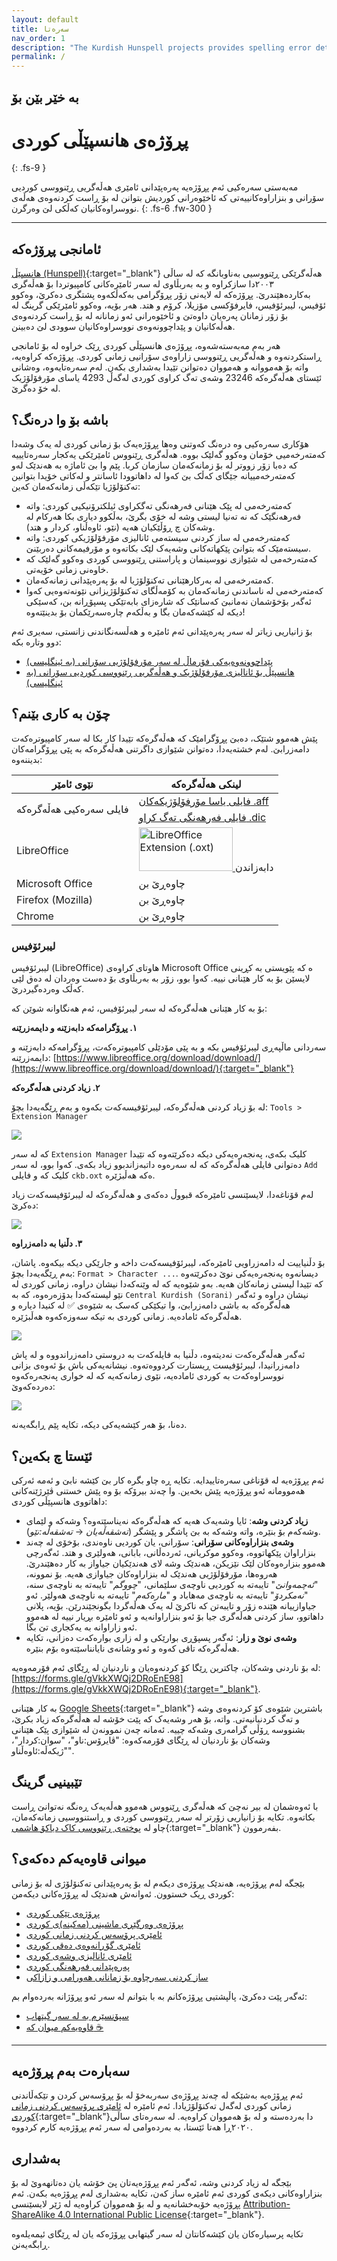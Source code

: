```yaml
---
layout: default
title: سەرەتا
nav_order: 1
description: "The Kurdish Hunspell projects provides spelling error detection and correction solutions for Kurdish language."
permalink: /
---
```


## بە خێر بێن بۆ
# پڕۆژەی هانسپێڵی کوردی
{: .fs-9 }

مەبەستی سەرەکیی ئەم پڕۆژەیە پەرەپێدانی ئامێری هەڵەگریی ڕێنووسی کوردیی سۆرانی و بنزاراوەکانییەتی کە ئاخێوەرانی کوردیش بتوانن لە بۆ ڕاست کردنەوەی هەڵەی نووسراوەکانیان کەڵکی لێ وەرگرن.
{: .fs-6 .fw-300 }

<!-- [دەست پێ کردن](#getting-started){: .btn .btn-primary .fs-5 .mb-4 .mb-md-0 .mr-2 } [View it on GitHub](https://github.com/pmarsceill/just-the-docs){: .btn .fs-5 .mb-4 .mb-md-0 } -->

---

## ئامانجی پڕۆژەکە

[هانسپێڵ (Hunspell)](http://hunspell.github.io/){:target="_blank"} هەڵەگرێکی ڕێنووسیی بەناوبانگە کە لە ساڵی ٢٠٠٣دا سازکراوە و بە بەربڵاوی لە سەر ئامێرەکانی کامپیوتردا بۆ هەڵەگری بەکاردەهێندرێ. پڕۆژەکە لە لایەنی زۆر پڕۆگرامی بەکەڵکەوە پشتگری دەکرێ، وەکوو ئۆفیس، لیبرئۆفیس، فایرفۆکسی مۆزیلا، کرۆم و هتد. هەر بۆیە، وەکوو ئامێرێکی گرینگ لە بۆ زۆر زمانان پەرەیان داوەتێ و ئاخێوەرانی ئەو زمانانە لە بۆ ڕاست کردنەوەی هەڵەکانیان و پێداچوونەوەی نووسراوەکانیان سوودی لێ دەبینن.

هەر بەم مەبەستەشەوە، پڕۆژەی هانسپێڵی کوردی ڕێک خراوە لە بۆ ئامانجی ڕاستکردنەوە و هەڵەگریی ڕێنووسی زاراوەی سۆرانیی زمانی کوردی. پڕۆژەکە کراوەیە، واتە بۆ هەمووانە و هەمووان دەتوانن تێیدا بەشداری بکەن. لەم سەرەتایەوە، وەشانی ئێستای هەڵەگرەکە 23246 وشەی تەگ کراوی کوردی لەگەڵ 4293 یاسای مۆرفۆلۆژیک لە خۆ دەگرێ.


## باشە بۆ وا درەنگ؟

هۆکاری سەرەکیی وە درەنگ کەوتنی وەها پڕۆژەیەک بۆ زمانی کوردی لە یەک وشەدا کەمتەرخەمیی خۆمان وەکوو گەلێک بووە. هەڵەگری ڕێنووس ئامێرێکی یەکجار سەرەتایییە کە دەبا زۆر زووتر لە بۆ زمانەکەمان سازمان کربا. پێم وا بێ ئاماژە بە هەندێک لەو کەمتەرخەمییانە جێگای کەڵک بێ کەوا لە داهاتوودا ئاسانتر و لەکاتی خۆیدا بتوانین تەکنۆلۆژیا تێکەڵی زمانەکەمان کەین:


<ul>
  <li><span> کەمتەرخەمی لە پێک هێنانی فەرهەنگی تەگکراوی ئیلکترۆنیکیی کوردی: واتە فەرهەنگێک کە نە تەنیا لیستی وشە لە خۆی بگرێ، بەڵکوو دیاری بکا هەرکام لە وشەکان چ ڕۆڵێکیان هەیە (نێو، ئاوەڵناو، کردار و هتد).</span></li>
  <li><span> کەمتەرخەمی لە ساز کردنی سیستەمی ئانالیزی مۆرفۆلۆژیکی کوردی: واتە سیستەمێک کە بتوانێ پێکهاتەکانی وشەیەک لێک بکاتەوە و مۆرفیمەکانی دەربێنێ.</span></li>
  <li><span>  کەمتەرخەمی لە شێوازی نووسینمان و پاراستنی ڕێنووسی کوردی وەکوو گەلێک کە خاوەنی زمانی خۆیەتی. </span></li>
  <li><span> کەمتەرخەمی لە بەرکارهێنانی تەکنۆلۆژیا لە بۆ پەرەپێدانی زمانەکەمان.</span></li>
  <li><span> کەمتەرخەمی لە ناساندنی زمانەکەمان بە کۆمەڵگای تەکنۆلۆژیزانی نێونەتەوەیی کەوا ئەگەر بۆخۆشمان نەمانبێ کەسانێک کە شارەزای بابەتێکی پسپۆڕانە بن، کەسێکی دیکە لە کێشەکەمان بگا و بەڵکەم چارەسەرێکمان بۆ بدینێتەوە!</span></li>
</ul>

بۆ زانیاریی زیاتر لە سەر پەرەپێدانی ئەم ئامێرە و هەڵسەنگاندنی زانستی، سەیری ئەم دوو وتارە بکە:

<ul>
  <li><span> <a href="https://arxiv.org/abs/2109.03942" target="_blank"> پێداچوونەوەیەکی فۆرماڵ لە سەر مۆرفۆلۆژیی سۆرانی (بە ئینگلیسی)</a></span></li>
  <li><span> <a href="https://arxiv.org/abs/2109.06374" target="_blank"> هانسپێڵ بۆ ئانالیزی مۆرفۆلۆژیک و هەڵەگریی ڕێنووسی کوردیی سۆرانی (بە ئینگلیسی)</a></span></li>
</ul>

## چۆن بە کاری بێنم؟

پێش هەموو شتێک، دەبێ پڕۆگرامێک کە هەڵەگرەکە تێیدا کار بکا لە سەر کامپیوترەکەت دامەزرابێ. لەم خشتەیەدا، دەتوانن شێوازی داگرتنی هەڵەگرەکە بە پێی پڕۆگرامەکان بدیننەوە:

<table>
<thead>
  <tr>
    <th>نێوی ئامێر<br></th>
    <th>لینکی هەڵەگرەکە<br></th>
  </tr>
</thead>
<tbody>
  <tr>
    <td rowspan="2">فایلی سەرەکیی هەڵەگرەکە</td>
    <td><a href="https://github.com/sinaahmadi/KurdishHunspell/blob/main/ckb/ckb-Arab.aff" target="_blank">فایلی یاسا مۆرفۆلۆژیکەکان .aff</a> </td>
  </tr>
  <tr>
    <td><a href="https://github.com/sinaahmadi/KurdishHunspell/blob/main/ckb/ckb-Arab.dic" target="_blank">فایلی فەرهەنگی تەگ کراو .dic</a></td>
  </tr>
  <tr>
    <td>LibreOffice</td>
    <td><a href="https://github.com/sinaahmadi/KurdishHunspell/blob/main/extensions/ckb.oxt?raw=true/">
         <img alt="LibreOffice Extension (.oxt)" src="https://raw.githubusercontent.com/sinaahmadi/KurdishHunspell/main/docs/assets/images/oxt_logo.png" width="150" height="70">
      </a>دابەزاندن</td>
  </tr>
  <tr>
    <td>Microsoft Office</td>
    <td>چاوەڕێ بن</td>
  </tr>
  <tr>
    <td>Firefox (Mozilla)</td>
    <td>چاوەڕێ بن</td>
  </tr>
  <tr>
    <td>Chrome</td>
    <td>چاوەڕێ بن</td>
  </tr>
</tbody>
</table>

### لیبرئۆفیس

لیبرئۆفیس (LibreOffice) هاوتای کراوەی Microsoft Office ە کە پێویستی بە کڕینی لایسێن بۆ بە کار هێنانی نییە. کەوا بوو، زۆر بە بەربڵاوی بۆ دەست وەردان لە دەق لێی کەڵک وەردەگیردرێ.

بۆ بە کار هێنانی هەڵەگرەکە لە سەر لیبرئۆفیس، ئەم هەنگاوانە شوێن کە:

**١. پڕۆگرامەکە دابەزێنە و دایمەزرێنە**

سەردانی ماڵپەڕی لیبرئۆفیس بکە و بە پێی مۆدێلی کامپیوترەکەت، پڕۆگرامەکە دابەزێنە و دایمەزرێنە: [https://www.libreoffice.org/download/download/](https://www.libreoffice.org/download/download/){:target="_blank"}


**٢. زیاد کردنی هەڵەگرەکە**

لە بۆ زیاد کردنی هەڵەگرەکە، لیبرئۆفیسەکەت بکەوە و بەم ڕێگەیەدا بچۆ: `Tools > Extension Manager`

![](https://raw.githubusercontent.com/sinaahmadi/KurdishHunspell/main/docs/assets/images/LibreOffice_1.png)

کە لە سەر `Extension Manager` کلیک بکەی، پەنجەرەیەکی دیکە دەکرێتەوە کە تێیدا دەتوانی فایلی هەڵەگرەکە کە لە سەرەوە داتبەزاندبوو زیاد بکەی. کەوا بوو، لە سەر `Add` کلیک کە و فایلی `ckb.oxt` ەکە هەڵبژێرە.

لەم قۆناغەدا، لایسێنسی ئامێرەکە قبووڵ دەکەی و هەڵەگرەکە لە لیبرئۆفیسەکەت زیاد دەکرێ:

![](https://raw.githubusercontent.com/sinaahmadi/KurdishHunspell/main/docs/assets/images/LibreOffice_2.png)

**٣. دڵنیا بە دامەزراوە**


بۆ دڵنیاییت لە دامەزراویی ئامێرەکە، لیبرئۆفیسەکەت داخە و جارێکی دیکە بیکەوە. پاشان، بەم ڕێگەیەدا بچۆ: `Format > Character ...`.
دیسانەوە پەنجەرەیەکی نوێ دەکرێتەوە کە تێیدا لیستی زمانەکان هەیە. بەو شێوەیە کە لە وێنەکەدا نیشان دراوە، زمانی کوردی لە نێو لیستەکەدا بدۆزەرەوە، کە بە `Central Kurdish (Sorani)` نیشان دراوە و ئەگەر هەڵەگرەکە بە باشی دامەزرابێ، وا تیکێکی کەسک بە شێوەی ✅ لە کنیدا دیارە و هەڵەگرەکە ئامادەیە. زمانی کوردی بە تیکە سەوزەکەوە هەڵبژێرە.

![](https://raw.githubusercontent.com/sinaahmadi/KurdishHunspell/main/docs/assets/images/LibreOffice_3.png)

ئەگەر هەڵەگرەکەت نەدیتەوە، دڵنیا بە فایلەکەت بە دروستی دامەزراندووە و لە پاش دامەزرانیدا، لیبرئۆفیست ڕیستارت کردووەتەوە. نیشانەیەکی باش بۆ ئەوەی بزانی نووسراوەکەت بە کوردی ئامادەیە، نێوی زمانەکەیە کە لە خواری پەنجەرەکەوە دەردەکەوێ:

![](https://raw.githubusercontent.com/sinaahmadi/KurdishHunspell/main/docs/assets/images/LibreOffice_4.png)

دەنا، بۆ هەر کێشەیەکی دیکە، تکایە پێم ڕابگەیەنە.


## ئێستا چ بکەین؟

ئەم پڕۆژەیە لە قۆناغی سەرەتاییدایە. تکایە ڕە چاو بگرە کار بێ کێشە نابێ و ئەمە ئەرکی هەموومانە ئەو پڕۆژەیە پێش بخەین. وا چەند بیرۆکە بۆ وە پێش خستنی ڤێرژێنەکانی داهاتووی هانسپێڵی کوردی:

<ul>
  <li><span><b>زیاد کردنی وشە</b>: ئایا وشەیەک هەیە کە هەڵەگرەکە نەیناسێتەوە؟ وشەکە و لێمای وشەکەم بۆ بنێرە، واتە وشەکە بە بێ پاشگر و پێشگر (<i>تەشقەڵەیان</i> → <i>تەشقەڵە:نێو</i>).</span></li>
  <li><span><b>وشەی بنزاراوەکانی سۆرانی</b>: سۆرانی، یان کوردیی ناوەندی، بۆخۆی لە چەند بنزاراوان پێکهاتووە، وەکوو موکریانی، ئەردەڵانی، بابانی، هەولێری و هتد. ئەگەرچی هەموو بنزارەوەکان لێک نێزیکن، هەندێک وشە لای هەندێکیان جیاواز بە کار دەهێندرێ. هەروەها، مۆرفۆلۆژیی هەندێک لە بنزاراوەکان جیاوازی هەیە. بۆ نموونە، "<i>ئەچمەوانێ</i>" تایبەتە بە کوردیی ناوچەی سلێمانی، "<i>چووگم</i>" تایبەتە بە ناوچەی سنە، "<i>نەمکردۆ</i>" تایبەتە بە ناوچەی مەهاباد و "<i>مارەکەم</i>" تایبەتە بە ناوچەی هەولێر. ئەو جیاوازییانە هێندە زۆر و تایبەتن کە ناکرێ لە یەک هەڵەگردا بگونجێندرێن. بۆیە، پلانی داهاتوو، ساز کردنی هەڵەگری جیا بۆ ئەو بنزاراوانەیە و ئەو ئامێرە بڕیار نییە لە هەموو ئەو زاراوانە بە یەکجاری تێ بگا.</span></li>
  <li><span><b>وشەی نوێ و زار</b>: ئەگەر پسپۆڕی بوارێکی و لە زاری بوارەکەت دەزانی، تکایە هەڵەگرەکە تاقی کەوە و ئەو وشانەی نایانناسێتەوە بۆم بنێرە.</span></li>
</ul>

لە بۆ ناردنی وشەکان، چاکترین ڕێگا کۆ کردنەوەیان و ناردنیان لە ڕێگای ئەم فۆرمەوەیە: [https://forms.gle/gVkkXWQj2DRoEnE98](https://forms.gle/gVkkXWQj2DRoEnE98){:target="_blank"}.

بە کار هێنانی [Google Sheets](https://docs.google.com/spreadsheets){:target="_blank"} باشترین شێوەی کۆ کردنەوەی وشە و تەگ کردنیانیەتی. واتە، بۆ هەر وشەیەک کە پێت خۆشە لە هەڵەگرەکە زیاد بکرێ، بشنووسە ڕۆڵی گرامەری وشەکە چییە. ئەمانە چەن نموونەن لە شێوازی پێک هێنانی وشەکان بۆ ناردنیان لە ڕێگای فۆرمەکەوە: "ڤایرۆس:ناو"، "سوان:کردار"، "ژیکەڵە:ئاوەڵناو".

## تێبینیی گرینگ
با ئەوەشمان لە بیر نەچێ کە هەڵەگری ڕێنووس هەموو هەڵەیەک ڕەنگە نەتوانێ ڕاست بکاتەوە. تکایە بۆ زانیاریی زۆرتر لە سەر ڕێنووسی کوردی و ڕاستنووسیی زمانەکەمان، چاو لە [پوختەی ڕێنووسی کاک دیاکۆ هاشمی](http://diyako.yageyziman.com/wp-content/uploads/2016/03/Puxtey_Renus_Diyako_2021_09_25.pdf){:target="_blank"} بفەرموون.



## میوانی قاوەیەکم دەکەی؟
بێجگە لەم پڕۆژەیە، هەندێک پڕۆژەی دیکەم لە بۆ پەرەپێدانی تەکنۆلۆژی لە بۆ زمانی کوردی ڕیک خستوون. ئەوانەش هەندێک لە پڕۆژەکانی دیکەمن:

<ul>
  <li><span><a href="https://kurdishxelatex.github.io/Sorani/" target="_blank">پڕۆژەی تێکی کوردی</a></span></li>
  <li><span><a href="https://github.com/sinaahmadi/KurdishMT" target="_blank">پڕۆژەی وەرگێڕی ماشینی (مەکینە)ی کوردی</a></span></li>
  <li><span><a href="https://github.com/sinaahmadi/klpt" target="_blank">ئامێری پرۆسەس کردنی زمانی کوردی</a></span></li>
  <li><span><a href="https://github.com/sinaahmadi/wergor" target="_blank">ئامێری گۆڕانەوەی دەقی کوردی</a></span></li>
  <li><span><a href="https://github.com/sinaahmadi/KurdishTokenization" target="_blank">ئامێری ئانالیزی وشەی کوردی</a></span></li>
  <li><span><a href="https://github.com/sinaahmadi/KurdishLexicography" target="_blank">پەرەپێدانی فەرهەنگی کوردی</a></span></li>
  <li><span><a href="https://github.com/sinaahmadi/ZazaGoraniCorpus" target="_blank">ساز کردنی سەرچاوە بۆ زمانانی هەورامی و زازاکی</a></span></li>
</ul>

ئەگەر پێت دەکرێ، پاڵپشتیی پڕۆژەکانم بە با بتوانم لە سەر ئەو پڕۆژانە بەردەوام بم:

<ul>
  <li><span><a href="https://github.com/sponsors/sinaahmadi/" target="_blank">سپۆنسێرم بە لە سەر گیتهاب</a></span></li>
  <li><span><a href="https://ko-fi.com/sinaahmadi" target="_blank">قاوەیەکم میوان کە ☕️</a></span></li>
</ul>



---

## سەبارەت بەم پڕۆژەیە

ئەم پڕۆژەیە بەشێکە لە چەند پڕۆژەی سەربەخۆ لە بۆ پڕۆسەس کردن و تێکەڵاندنی زمانی کوردی لەگەل تەکنۆلۆژیادا. ئەم ئامێرە لە [ئامێری پرۆسەس کردنی زمانی کوردی](https://github.com/sinaahmadi/klpt){:target="_blank"}دا بەردەستە و لە بۆ هەمووان کراوەیە. لە سەرەتای ساڵی ٢٠٢٠ڕا هەتا ئێستا، بە بەردەوامی لە سەر ئەم پڕۆژەیە کارم کردووە.

<!-- بۆ زنایاریی زیاتر لە سەر دۆخی ئێستای زمانی کوردی و پرۆسەس کردنی لە دنیای تەکنۆلۆژیادا، چاو لەم وتارە بکە. -->
## بەشداری

بێجگە لە زیاد کردنی وشە، ئەگەر ئەم پڕۆژەیەتان پێ خۆشە یان دەتانهەوێ لە بۆ بنزاراوەکانی دیکەی کوردی ئەم ئامێرە ساز کەن، تکایە بەشداری لەم پڕۆژەیە بکەن. ئەم پڕۆژەیە خۆبەخشانەیە و لە بۆ هەمووان کراوەیە لە ژێر لایسێنسی [Attribution-ShareAlike 4.0 International Public License](https://creativecommons.org/licenses/by-sa/4.0/){:target="_blank"}.

تکایە پرسیارەکان یان کێشەکانتان لە سەر گیتهابی پڕۆژەکە یان لە ڕێگای ئیمەیلەوە ڕابگەیەنن.

<!-- Read more about becoming a contributor in [our GitHub repo](https://github.com/pmarsceill/just-the-docs#contributing). -->


<script src='https://storage.ko-fi.com/cdn/scripts/overlay-widget.js'></script>
<script>
  kofiWidgetOverlay.draw('sinaahmadi', {
    'type': 'floating-chat',
    'floating-chat.donateButton.text': 'Support me',
    'floating-chat.donateButton.background-color': '#00b9fe',
    'floating-chat.donateButton.text-color': '#fff'
  });
</script>
